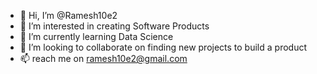 - 👋 Hi, I’m @Ramesh10e2
- 👀 I’m interested in creating Software Products
- 🌱 I’m currently learning Data Science
- 💞️ I’m looking to collaborate on finding new projects to build a product
- 📫 reach me on ramesh10e2@gmail.com

<!---
Ramesh10e2/Ramesh10e2 is a ✨ special ✨ repository because its `README.md` (this file) appears on your GitHub profile.
You can click the Preview link to take a look at your changes.
--->
